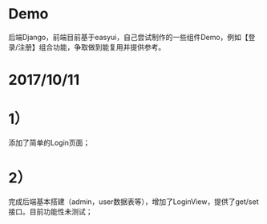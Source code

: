 # Demo
后端Django，前端目前基于easyui，自己尝试制作的一些组件Demo，例如【登录/注册】组合功能，争取做到能复用并提供参考。

# 2017/10/11
# 1）
添加了简单的Login页面；
# 2）
完成后端基本搭建（admin，user数据表等），增加了LoginView，提供了get/set接口。目前功能性未测试；
